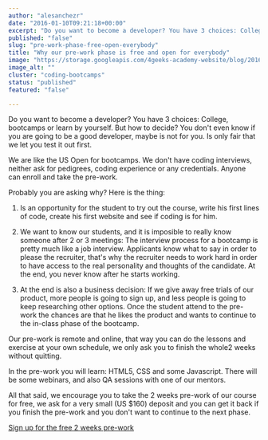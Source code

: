 ```yaml
---
author: "alesanchezr"
date: "2016-01-10T09:21:18+00:00"
excerpt: "Do you want to become a developer? You have 3 choices: College, bootcamps or learn by yourself. Is only fair that we let you test it out first."
published: "false"
slug: "pre-work-phase-free-open-everybody"
title: "Why our pre-work phase is free and open for everybody"
image: "https://storage.googleapis.com/4geeks-academy-website/blog/2016/01/welcome-1.jpg"
image_alt: ""
cluster: "coding-bootcamps"
status: "published"
featured: "false"

---
```


Do you want to become a developer? You have 3 choices: College, bootcamps or learn by yourself. But how to decide? You don't even know if you are going to be a good developer, maybe is not for you. Is only fair that we let you test it out first.

We are like the US Open for bootcamps. We don't have coding interviews, neither ask for pedigrees, coding experience or any credentials. Anyone can enroll and take the pre-work.

Probably you are asking why? Here is the thing:



 	
  1. Is an opportunity for the student to try out the course, write his first lines of code, create his first website and see if coding is for him.

 	
  2. We want to know our students, and it is imposible to really know someone after 2 or 3 meetings: The interview process for a bootcamp is pretty much like a job interview. Applicants know what to say in order to please the recruiter, that's why the recruiter needs to work hard in order to have access to the real personality and thoughts of the candidate. At the end, you never know after he starts working.

 	
  3. At the end is also a business decision: If we give away free trials of our product, more people is going to sign up, and less people is going to keep researching other options. Once the student attend to the pre-work the chances are that he likes the product and wants to continue to the in-class phase of the bootcamp.


Our pre-work is remote and online, that way you can do the lessons and exercise at your own schedule, we only ask you to finish the whole2 weeks without quitting.

In the pre-work you will learn: HTML5, CSS and some Javascript. There will be some webinars, and also QA sessions with one of our mentors.

All that said, we encourage you to take the 2 weeks pre-work of our course for free, we ask for a very small (US $160) deposit and you can get it back if you finish the pre-work and you don't want to continue to the next phase.


[Sign up for the free 2 weeks pre-work](/course/web-development-parttime)
